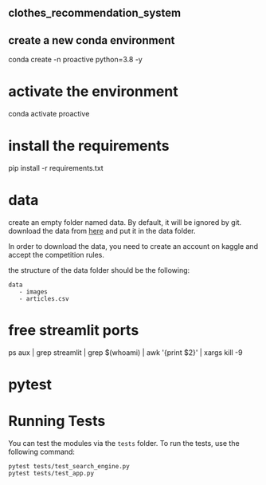## clothes_recommendation_system


## create a new conda environment
conda create -n proactive python=3.8 -y


# activate the environment
conda activate proactive


# install the requirements
pip install -r requirements.txt


# data

create an empty folder named data. By default, it will be ignored by git.
download the data from [here](https://www.kaggle.com/competitions/h-and-m-personalized-fashion-recommendations/data) and put it in the data folder.


In order to download the data, you need to create an account on kaggle and accept the competition rules.


the structure of the data folder should be the following:


```
data
   - images
   - articles.csv
```


# free streamlit ports
ps aux | grep streamlit | grep $(whoami) | awk '{print $2}' | xargs kill -9


# pytest
# Running Tests

You can test the modules via the `tests` folder. To run the tests, use the following command:

```
pytest tests/test_search_engine.py
pytest tests/test_app.py
```

